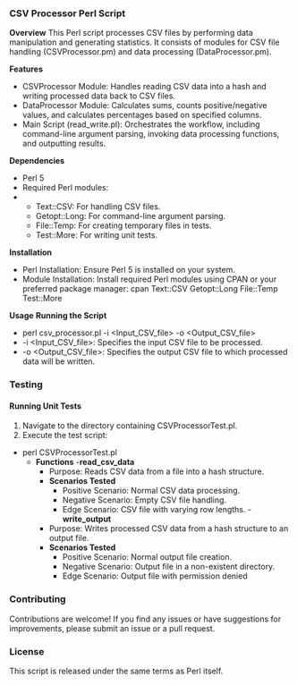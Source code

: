 ### CSV Processor Perl Script

**Overview**
This Perl script processes CSV files by performing data manipulation and generating statistics. It consists of modules for CSV file handling (CSVProcessor.pm) and data processing (DataProcessor.pm).

**Features**
- CSVProcessor Module: Handles reading CSV data into a hash and writing processed data back to CSV files.
- DataProcessor Module: Calculates sums, counts positive/negative values, and calculates percentages based on specified columns.
- Main Script (read_write.pl): Orchestrates the workflow, including command-line argument parsing, invoking data processing functions, and outputting results.

**Dependencies**
- Perl 5
- Required Perl modules:
- - Text::CSV: For handling CSV files.
  - Getopt::Long: For command-line argument parsing.
  - File::Temp: For creating temporary files in tests.
  - Test::More: For writing unit tests.

**Installation**
- Perl Installation: Ensure Perl 5 is installed on your system.
- Module Installation: Install required Perl modules using CPAN or your preferred package manager: cpan Text::CSV Getopt::Long File::Temp Test::More


**Usage**
**Running the Script**
- perl csv_processor.pl -i <Input_CSV_file> -o <Output_CSV_file>
- -i <Input_CSV_file>: Specifies the input CSV file to be processed.
- -o <Output_CSV_file>: Specifies the output CSV file to which processed data will be written.


### Testing

#### Running Unit Tests

1. Navigate to the directory containing CSVProcessorTest.pl.
2. Execute the test script:
- perl CSVProcessorTest.pl
  - **Functions**
    -**read_csv_data**
      - Purpose: Reads CSV data from a file into a hash structure.
      - **Scenarios Tested**
        - Positive Scenario: Normal CSV data processing.
        - Negative Scenario: Empty CSV file handling.
        - Edge Scenario: CSV file with varying row lengths.
    -**write_output**
      - Purpose: Writes processed CSV data from a hash structure to an output file.
      - **Scenarios Tested**
        - Positive Scenario: Normal output file creation.
        - Negative Scenario: Output file in a non-existent directory.
        - Edge Scenario: Output file with permission denied
      
### Contributing
Contributions are welcome! If you find any issues or have suggestions for improvements, please submit an issue or a pull request.

### License
This script is released under the same terms as Perl itself.

